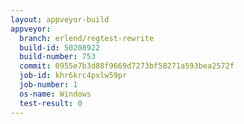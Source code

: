 ```yaml
---
layout: appveyor-build
appveyor:
  branch: erlend/regtest-rewrite
  build-id: 50208922
  build-number: 753
  commit: 0955e7b3d88f9669d7273bf58271a593bea2572f
  job-id: khr6krc4pxlw59pr
  job-number: 1
  os-name: Windows
  test-result: 0
---
```

